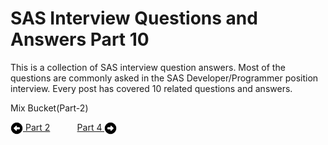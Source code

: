 # SAS Interview Questions and Answers Part 10

This is a collection of SAS interview question answers. Most of the questions are commonly asked in the SAS Developer/Programmer position interview. Every post has covered 10 related questions and answers.

Mix Bucket(Part-2)







[<img align="center" src="../static/images/arrow_left.svg" height="20" width="20"/> Part 2](./Interview_QA_Post2_05_24_2023.md)&nbsp; &nbsp; &nbsp; &nbsp; &nbsp; &nbsp;[Part 4 <img align="center" src="../static/images/arrow_right.svg" height="20" width="20"/>](./Interview_QA_Post4_05_26_2023.md)
